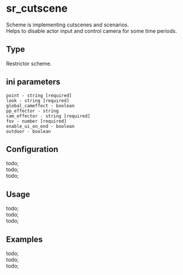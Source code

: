 # sr_cutscene

Scheme is implementing cutscenes and scenarios. <br/>
Helps to disable actor input and control camera for some time periods.

## Type

Restrictor scheme.

## ini parameters

```
point - string [required]
look - string [required]
global_cameffect - boolean
pp_effector - string
cam_effector - string [required]
fov - number [required]
enable_ui_on_end - boolean
outdoor - boolean
```

## Configuration

todo; <br/>
todo; <br/>
todo; <br/>

## Usage

todo; <br/>
todo; <br/>
todo; <br/>

## Examples

todo; <br/>
todo; <br/>
todo; <br/>
